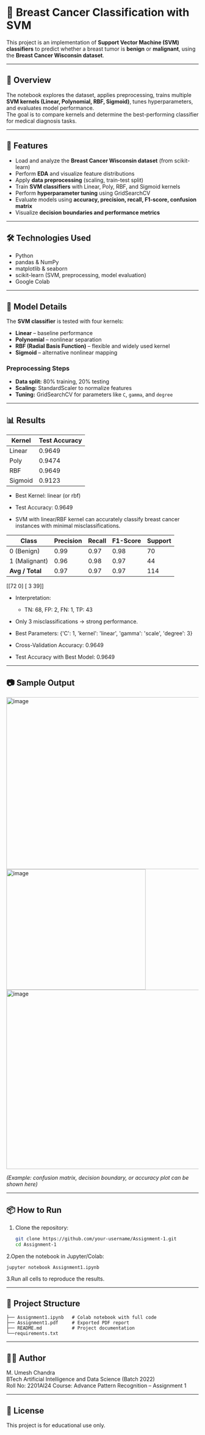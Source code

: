 # 🧬 Breast Cancer Classification with SVM  

This project is an implementation of **Support Vector Machine (SVM) classifiers** to predict whether a breast tumor is **benign** or **malignant**, using the **Breast Cancer Wisconsin dataset**.  

---

## 📌 Overview  

The notebook explores the dataset, applies preprocessing, trains multiple **SVM kernels (Linear, Polynomial, RBF, Sigmoid)**, tunes hyperparameters, and evaluates model performance.  
The goal is to compare kernels and determine the best-performing classifier for medical diagnosis tasks.  

---

## 🚀 Features  

* Load and analyze the **Breast Cancer Wisconsin dataset** (from scikit-learn)  
* Perform **EDA** and visualize feature distributions  
* Apply **data preprocessing** (scaling, train-test split)  
* Train **SVM classifiers** with Linear, Poly, RBF, and Sigmoid kernels  
* Perform **hyperparameter tuning** using GridSearchCV  
* Evaluate models using **accuracy, precision, recall, F1-score, confusion matrix**  
* Visualize **decision boundaries and performance metrics**  

---

## 🛠️ Technologies Used  

* Python  
* pandas & NumPy  
* matplotlib & seaborn  
* scikit-learn (SVM, preprocessing, model evaluation)  
* Google Colab  

---

## 🧠 Model Details  

The **SVM classifier** is tested with four kernels:  

* **Linear** – baseline performance  
* **Polynomial** – nonlinear separation  
* **RBF (Radial Basis Function)** – flexible and widely used kernel  
* **Sigmoid** – alternative nonlinear mapping  

### Preprocessing Steps  

* **Data split:** 80% training, 20% testing  
* **Scaling:** StandardScaler to normalize features  
* **Tuning:** GridSearchCV for parameters like `C`, `gamma`, and `degree`  

---

## 📊 Results  
| Kernel  | Test Accuracy |
| ------- | ------------- |
| Linear  | 0.9649        |
| Poly    | 0.9474        |
| RBF     | 0.9649        |
| Sigmoid | 0.9123        |

* Best Kernel: linear (or rbf)

*  Test Accuracy: 0.9649

*  SVM with linear/RBF kernel can accurately classify breast cancer instances with minimal misclassifications.

| Class           | Precision | Recall | F1-Score | Support |
| --------------- | --------- | ------ | -------- | ------- |
| 0 (Benign)      | 0.99      | 0.97   | 0.98     | 70      |
| 1 (Malignant)   | 0.96      | 0.98   | 0.97     | 44      |
| **Avg / Total** | 0.97      | 0.97   | 0.97     | 114     |

[[72  0]
 [ 3 39]]
 
* Interpretation:

  *  TN: 68, FP: 2, FN: 1, TP: 43

*  Only 3 misclassifications → strong performance.

*  Best Parameters: {'C': 1, 'kernel': 'linear', 'gamma': 'scale', 'degree': 3}

*  Cross-Validation Accuracy: 0.9649

*  Test Accuracy with Best Model: 0.9649

---

## 📷 Sample Output  

<img width="613" height="451" alt="image" src="https://github.com/user-attachments/assets/25e2e06a-e7dc-450c-8f01-12a4b7bf918e" />
<img width="365" height="316" alt="image" src="https://github.com/user-attachments/assets/034f1305-4117-4ef1-bede-cd85cda17801" />
<img width="625" height="470" alt="image" src="https://github.com/user-attachments/assets/8aaa9c5e-a792-48fe-9361-2165f6b5193d" />

*(Example: confusion matrix, decision boundary, or accuracy plot can be shown here)*  

---

## 📦 How to Run  

1. Clone the repository:  
   ```bash
   git clone https://github.com/your-username/Assignment-1.git
   cd Assignment-1

2.Open the notebook in Jupyter/Colab:
  ```
  jupyter notebook Assignment1.ipynb
  ```
3.Run all cells to reproduce the results.

---

## 📁 Project Structure

```
├── Assignment1.ipynb   # Colab notebook with full code
├── Assignment1.pdf     # Exported PDF report
├── README.md           # Project documentation
└──requirements.txt
```

---

## 👨‍💻 Author

M. Umesh Chandra<br>
BTech Artificial Intelligence and Data Science (Batch 2022)<br> 
Roll No: 2201AI24
Course: Advance Pattern Recognition – Assignment 1

---

## 📄 License

This project is for educational use only.
